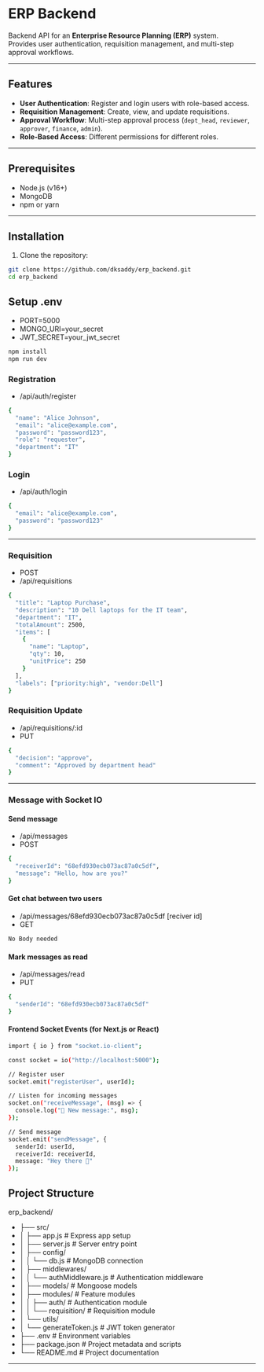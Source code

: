 # ERP Backend

Backend API for an **Enterprise Resource Planning (ERP)** system.  
Provides user authentication, requisition management, and multi-step approval workflows.

---

## Features

- **User Authentication**: Register and login users with role-based access.
- **Requisition Management**: Create, view, and update requisitions.
- **Approval Workflow**: Multi-step approval process (`dept_head`, `reviewer`, `approver`, `finance`, `admin`).
- **Role-Based Access**: Different permissions for different roles.

---

## Prerequisites

- Node.js (v16+)
- MongoDB
- npm or yarn

---

## Installation

1. Clone the repository:

```bash
git clone https://github.com/dksaddy/erp_backend.git
cd erp_backend

```

## Setup .env

- PORT=5000
- MONGO_URI=your_secret
- JWT_SECRET=your_jwt_secret

```bash
npm install
npm run dev

```

### Registration

- /api/auth/register

```bash
{
  "name": "Alice Johnson",
  "email": "alice@example.com",
  "password": "password123",
  "role": "requester",
  "department": "IT"
}
```

### Login

- /api/auth/login

```bash
{
  "email": "alice@example.com",
  "password": "password123"
}
```

---

### Requisition

- POST
- /api/requisitions

```bash
{
  "title": "Laptop Purchase",
  "description": "10 Dell laptops for the IT team",
  "department": "IT",
  "totalAmount": 2500,
  "items": [
    {
      "name": "Laptop",
      "qty": 10,
      "unitPrice": 250
    }
  ],
  "labels": ["priority:high", "vendor:Dell"]
}
```

### Requisition Update

- /api/requisitions/:id
- PUT

```bash
{
  "decision": "approve",
  "comment": "Approved by department head"
}
```

---

### Message with Socket IO

#### Send message
- /api/messages
- POST

```bash
{
  "receiverId": "68efd930ecb073ac87a0c5df",
  "message": "Hello, how are you?"
}
```

#### Get chat between two users
- /api/messages/68efd930ecb073ac87a0c5df [reciver id]
- GET

```bash
No Body needed
```

#### Mark messages as read
- /api/messages/read
- PUT

```bash
{
  "senderId": "68efd930ecb073ac87a0c5df"
}

```

#### Frontend Socket Events (for Next.js or React)

```bash
import { io } from "socket.io-client";

const socket = io("http://localhost:5000");

// Register user
socket.emit("registerUser", userId);

// Listen for incoming messages
socket.on("receiveMessage", (msg) => {
  console.log("📩 New message:", msg);
});

// Send message
socket.emit("sendMessage", {
  senderId: userId,
  receiverId: receiverId,
  message: "Hey there 👋"
});

```


## Project Structure

erp_backend/

- ├── src/
- │ ├── app.js # Express app setup
- │ ├── server.js # Server entry point
- │ ├── config/
- │ │ └── db.js # MongoDB connection
- │ ├── middlewares/
- │ │ └── authMiddleware.js # Authentication middleware
- │ ├── models/ # Mongoose models
- │ ├── modules/ # Feature modules
- │ │ ├── auth/ # Authentication module
- │ │ └── requisition/ # Requisition module
- │ └── utils/
- │ └── generateToken.js # JWT token generator
- ├── .env # Environment variables
- ├── package.json # Project metadata and scripts
- └── README.md # Project documentation

---
